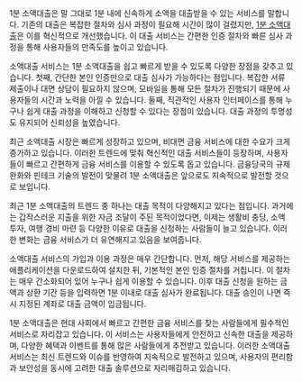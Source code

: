 <p>1분 소액대출은 말 그대로 1분 내에 신속하게 소액을 대출받을 수 있는 서비스를 말합니다. 기존의 대출은 복잡한 절차와 심사 과정이 필요해 시간이 많이 걸렸지만, <a href="https://ezloan.io/">1분 소액대출</a>은 이를 혁신적으로 개선했습니다. 이 대출 서비스는 간편한 인증 절차와 빠른 심사 과정을 통해 사용자들의 만족도를 높이고 있습니다.</p>
<p>소액대출 서비스는 1분 소액대출을 쉽고 빠르게 받을 수 있도록 다양한 장점을 갖추고 있습니다. 첫째, 간단한 본인 인증만으로 대출 심사가 가능하다는 점입니다. 복잡한 서류 제출이나 대면 상담이 필요하지 않으며, 모바일을 통해 모든 절차가 진행되기 때문에 사용자들의 시간과 노력을 아낄 수 있습니다. 둘째, 직관적인 사용자 인터페이스를 통해 누구나 쉽게 대출 과정을 이해하고 신청할 수 있다는 장점이 있습니다. 대출 과정의 투명성도 유지되어 신뢰성을 높였습니다.</p>
<p>최근 소액대출 시장은 빠르게 성장하고 있으며, 비대면 금융 서비스에 대한 수요가 크게 증가하고 있습니다. 이러한 트렌드에 맞춰 혁신적인 대출 서비스들이 등장하며, 사용자들이 빠르고 간편하게 금융 서비스를 이용할 수 있도록 돕고 있습니다. 금융당국의 규제 완화와 핀테크 기술의 발전이 맞물려 1분 소액대출은 앞으로도 지속적으로 발전할 것으로 보입니다.</p>
<p>최근 1분 소액대출의 트렌드 중 하나는 대출 목적이 다양해지고 있다는 점입니다. 과거에는 갑작스러운 지출을 위한 자금 조달이 주된 목적이었다면, 이제는 생활비 충당, 소액 투자, 여행 경비 마련 등 다양한 이유로 대출을 신청하는 사람들이 늘고 있습니다. 이러한 변화는 금융 서비스가 더 유연해지고 있음을 보여줍니다.</p>
<p>소액대출 서비스의 가입과 이용 과정은 매우 간단합니다. 먼저, 해당 서비스를 제공하는 애플리케이션을 다운로드하여 설치한 뒤, 기본적인 본인 인증 절차를 거칩니다. 이 절차는 매우 간소화되어 있어 누구나 쉽게 이용할 수 있습니다. 이후 대출 신청을 원하는 금액과 상환 기간 등을 입력하면 1분 이내로 대출 심사가 완료됩니다. 대출 승인이 나면 즉시 지정된 계좌로 대출 금액이 입금됩니다.</p>
<p>1분 소액대출은 현대 사회에서 빠르고 간편한 금융 서비스를 찾는 사람들에게 필수적인 서비스로 자리잡고 있습니다. 이 서비스는 사용자들에게 안전하고 신속한 대출을 제공하며, 다양한 혜택과 이벤트를 통해 많은 사람들에게 추천받고 있습니다. 이러한 소액대출 서비스는 최신 트렌드와 이슈를 반영하여 지속적으로 발전하고 있으며, 사용자의 편리함과 보안성을 동시에 고려한 대출 솔루션으로 자리매김하고 있습니다.</p>
